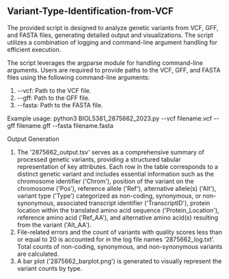 Variant-Type-Identification-from-VCF
---
The provided script is designed to analyze genetic variants from VCF, GFF, and FASTA files, generating detailed output and visualizations. The script utilizes a combination of logging and 
command-line argument handling for efficient execution.

The script leverages the argparse module for handling command-line arguments. Users are required to provide paths to the VCF, GFF, and FASTA files using the following command-line arguments:
1. 	--vcf: Path to the VCF file.
2. 	--gff: Path to the GFF file.
3. 	--fasta: Path to the FASTA file.

Example usage:
python3 BIOL5381_2875662_2023.py --vcf filename.vcf --gff filename.gff --fasta filename.fasta

Output Generation
1. The '2875662_output.tsv' serves as a comprehensive summary of processed genetic variants, providing a structured tabular representation of key attributes. Each row in the table corresponds to a 
   distinct genetic variant and includes essential information such as the chromosome identifier ('Chrom'), position of the variant on the chromosome ('Pos'), reference allele ('Ref'), alternative 
   allele(s) ('Alt'), variant type ('Type') categorized as non-coding, synonymous, or non-synonymous, associated transcript identifier ('TranscriptID'), protein location within the translated 
   amino acid sequence ('Protein_Location'), reference amino acid ('Ref_AA'), and alternative amino acid(s) resulting from the variant ('Alt_AA'). 
2. File-related errors and the count of variants with quality scores less than or equal to 20 is accounted for in the log file names ‘2875662_log.txt’. Total counts of non-coding, synonymous, and 
   non-synonymous variants are calculated.
3. A bar plot ('2875662_barplot.png') is generated to visually represent the variant counts by type.

